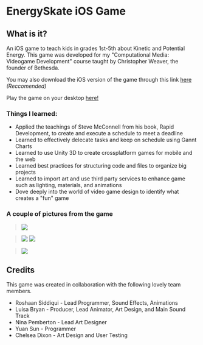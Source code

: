 # EnergySkate iOS Game

## What is it?
An iOS game to teach kids in grades 1st-5th about Kinetic and Potential Energy. This game was developed for my "Computational Media: Videogame Development" course taught by Christopher Weaver, the founder of Bethesda. 

You may also download the iOS version of the game through this link [here](https://apps.apple.com/us/app/energy-skate/id1512609244#?) *(Reccomended)*

Play the game on your desktop [here!](energyskategame.com)

### Things I learned:
- Applied the teachings of Steve McConnell from his book, Rapid Development, to create and execute a schedule to meet a deadline
- Learned to effectively delecate tasks and keep on schedule using Gannt Charts
- Learned to use Unity 3D to create crossplatform games for mobile and the web
- Learned best practices for structuring code and files to organize big projects
- Learned to import art and use third party services to enhance game such as lighting, materials, and animations
- Dove deeply into the world of video game design to identify what creates a "fun" game



### A couple of pictures from the game

> <img src = "IphoneScreenshots/2.png" />

> <img src = "IphoneScreenshots/4.png" />
> <img src = "IphoneScreenshots/6.png" />

> <img src = "IphoneScreenshots/3.png" />


Credits
---
This game was created in collaboration with the following lovely team members. 

- Roshaan Siddiqui - Lead Programmer, Sound Effects, Animations
- Luisa Bryan - Producer, Lead Animator, Art Design, and Main Sound Track
- Nina Pemberton - Lead Art Designer
- Yuan Sun - Programmer
- Chelsea Dixon - Art Design and User Testing 

